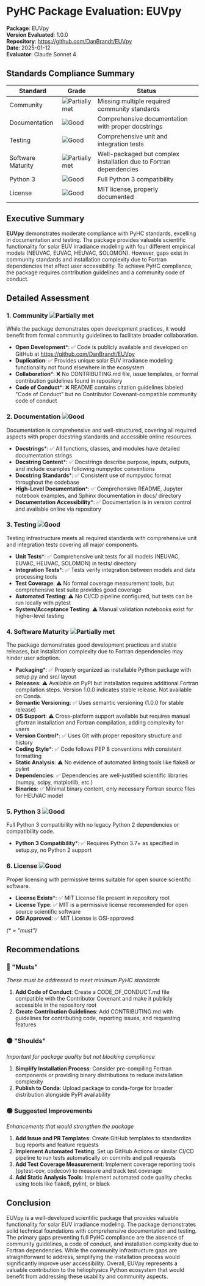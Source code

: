 # PyHC Package Evaluation: EUVpy

**Package**: EUVpy  
**Version Evaluated**: 1.0.0  
**Repository**: https://github.com/DanBrandt/EUVpy  
**Date**: 2025-01-12  
**Evaluator**: Claude Sonnet 4  

## Standards Compliance Summary

| Standard | Grade | Status |
|----------|-------|--------|
| Community | ![Partially met](https://img.shields.io/badge/Partially%20met-orange.svg) | Missing multiple required community standards |
| Documentation | ![Good](https://img.shields.io/badge/Good-brightgreen.svg) | Comprehensive documentation with proper docstrings |
| Testing | ![Good](https://img.shields.io/badge/Good-brightgreen.svg) | Comprehensive unit and integration tests |
| Software Maturity | ![Partially met](https://img.shields.io/badge/Partially%20met-orange.svg) | Well-packaged but complex installation due to Fortran dependencies |
| Python 3 | ![Good](https://img.shields.io/badge/Good-brightgreen.svg) | Full Python 3 compatibility |
| License | ![Good](https://img.shields.io/badge/Good-brightgreen.svg) | MIT license, properly documented |

## Executive Summary

**EUVpy** demonstrates moderate compliance with PyHC standards, excelling in documentation and testing. The package provides valuable scientific functionality for solar EUV irradiance modeling with four different empirical models (NEUVAC, EUVAC, HEUVAC, SOLOMON). However, gaps exist in community standards and installation complexity due to Fortran dependencies that affect user accessibility. To achieve PyHC compliance, the package requires contribution guidelines and a community code of conduct.

## Detailed Assessment

### 1. Community ![Partially met](https://img.shields.io/badge/Partially%20met-orange.svg)

While the package demonstrates open development practices, it would benefit from formal community guidelines to facilitate broader collaboration.

- **Open Development**\*: ✅ Code is publicly available and developed on GitHub at https://github.com/DanBrandt/EUVpy
- **Duplication**: ✅ Provides unique solar EUV irradiance modeling functionality not found elsewhere in the ecosystem
- **Collaboration**\*: ❌ No CONTRIBUTING.md file, issue templates, or formal contribution guidelines found in repository
- **Code of Conduct**\*: ❌ README contains citation guidelines labeled "Code of Conduct" but no Contributor Covenant-compatible community code of conduct

### 2. Documentation ![Good](https://img.shields.io/badge/Good-brightgreen.svg)

Documentation is comprehensive and well-structured, covering all required aspects with proper docstring standards and accessible online resources.

- **Docstrings**\*: ✅ All functions, classes, and modules have detailed documentation strings
- **Docstring Content**\*: ✅ Docstrings describe purpose, inputs, outputs, and include examples following numpydoc conventions
- **Docstring Standards**\*: ✅ Consistent use of numpydoc format throughout the codebase
- **High-Level Documentation**\*: ✅ Comprehensive README, Jupyter notebook examples, and Sphinx documentation in docs/ directory
- **Documentation Accessibility**\*: ✅ Documentation is in version control and available online via repository

### 3. Testing ![Good](https://img.shields.io/badge/Good-brightgreen.svg)

Testing infrastructure meets all required standards with comprehensive unit and integration tests covering all major components.

- **Unit Tests**\*: ✅ Comprehensive unit tests for all models (NEUVAC, EUVAC, HEUVAC, SOLOMON) in tests/ directory
- **Integration Tests**\*: ✅ Tests verify integration between models and data processing tools
- **Test Coverage**: ⚠️ No formal coverage measurement tools, but comprehensive test suite provides good coverage
- **Automated Testing**: ⚠️ No CI/CD pipeline configured, but tests can be run locally with pytest
- **System/Acceptance Testing**: ⚠️ Manual validation notebooks exist for higher-level testing

### 4. Software Maturity ![Partially met](https://img.shields.io/badge/Partially%20met-orange.svg)

The package demonstrates good development practices and stable releases, but installation complexity due to Fortran dependencies may hinder user adoption.

- **Packaging**\*: ✅ Properly organized as installable Python package with setup.py and src/ layout
- **Releases**: ⚠️ Available on PyPI but installation requires additional Fortran compilation steps. Version 1.0.0 indicates stable release. Not available on Conda.
- **Semantic Versioning**: ✅ Uses semantic versioning (1.0.0 for stable release)
- **OS Support**: ⚠️ Cross-platform support available but requires manual gfortran installation and Fortran compilation, adding complexity for users
- **Version Control**\*: ✅ Uses Git with proper repository structure and history
- **Coding Style**\*: ✅ Code follows PEP 8 conventions with consistent formatting
- **Static Analysis**: ⚠️ No evidence of automated linting tools like flake8 or pylint
- **Dependencies**: ✅ Dependencies are well-justified scientific libraries (numpy, scipy, matplotlib, etc.)
- **Binaries**: ✅ Minimal binary content, only necessary Fortran source files for HEUVAC model

### 5. Python 3 ![Good](https://img.shields.io/badge/Good-brightgreen.svg)

Full Python 3 compatibility with no legacy Python 2 dependencies or compatibility code.

- **Python 3 Compatibility**\*: ✅ Requires Python 3.7+ as specified in setup.py, no Python 2 support

### 6. License ![Good](https://img.shields.io/badge/Good-brightgreen.svg)

Proper licensing with permissive terms suitable for open source scientific software.

- **License Exists**\*: ✅ MIT License file present in repository root
- **License Type**: ✅ MIT is a permissive license recommended for open source scientific software
- **OSI Approved**: ✅ MIT License is OSI-approved

*(\* = "must")*

## Recommendations

### 🔴 "Musts"
*These must be addressed to meet minimum PyHC standards*

1. **Add Code of Conduct**: Create a CODE_OF_CONDUCT.md file compatible with the Contributor Covenant and make it publicly accessible in the repository root
2. **Create Contribution Guidelines**: Add CONTRIBUTING.md with guidelines for contributing code, reporting issues, and requesting features

### 🟡 "Shoulds"
*Important for package quality but not blocking compliance*

1. **Simplify Installation Process**: Consider pre-compiling Fortran components or providing binary distributions to reduce installation complexity
2. **Publish to Conda**: Upload package to conda-forge for broader distribution alongside PyPI availability


### 🟢 Suggested Improvements
*Enhancements that would strengthen the package*

1. **Add Issue and PR Templates**: Create GitHub templates to standardize bug reports and feature requests
2. **Implement Automated Testing**: Set up GitHub Actions or similar CI/CD pipeline to run tests automatically on commits and pull requests
3. **Add Test Coverage Measurement**: Implement coverage reporting tools (pytest-cov, codecov) to measure and track test coverage
4. **Add Static Analysis Tools**: Implement automated code quality checks using tools like flake8, pylint, or black

## Conclusion

EUVpy is a well-developed scientific package that provides valuable functionality for solar EUV irradiance modeling. The package demonstrates solid technical foundations with comprehensive documentation and testing. The primary gaps preventing full PyHC compliance are the absence of community guidelines, a code of conduct, and installation complexity due to Fortran dependencies. While the community infrastructure gaps are straightforward to address, simplifying the installation process would significantly improve user accessibility. Overall, EUVpy represents a valuable contribution to the heliophysics Python ecosystem that would benefit from addressing these usability and community aspects.